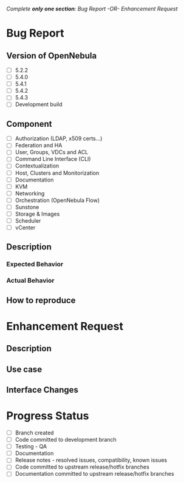_Complete **only one section**: Bug Report -OR- Enhancement Request_

<!-- ------------------------------------------ -->
<!-- ------------------------------------------ -->
<!-- COMPLETE THIS SECTION FOR BUG REPORTS      -->
<!-- ------------------------------------------ -->
<!-- ------------------------------------------ -->

# Bug Report
## Version of OpenNebula
<!--Mark the relevant versions affected with [X] -->
- [ ] 5.2.2
- [ ] 5.4.0
- [ ] 5.4.1
- [ ] 5.4.2
- [ ] 5.4.3
- [ ] Development build

## Component
<!-- Mark the relevant versions affected with [X] -->
- [ ] Authorization (LDAP, x509 certs...)
- [ ] Federation and  HA
- [ ] User, Groups, VDCs and ACL
- [ ] Command Line Interface (CLI)
- [ ] Contextualization
- [ ] Host, Clusters and Monitorization
- [ ] Documentation
- [ ] KVM
- [ ] Networking
- [ ] Orchestration (OpenNebula Flow)
- [ ] Sunstone
- [ ] Storage & Images
- [ ] Scheduler
- [ ] vCenter

## Description
<!-- Brief description of your problem -->

### Expected Behavior

### Actual Behavior

## How to reproduce
<!-- Steps to reproduce the issue -->

<!-- ------------------------------------------ -->
<!-- ------------------------------------------ -->
<!-- COMPLETE THIS SECTION FOR FEATURE REQUESTS -->
<!-- ------------------------------------------ -->
<!-- ------------------------------------------ -->
# Enhancement Request
## Description
<!-- Brief description of the new functionality -->

## Use case
<!-- How are you going to use this new feature? Why do you need it? -->

## Interface Changes
<!-- Describe any changed to current interfaces incluing Sunstone, CLI or/and API --> 

<!-- ------------------------------------------ -->
<!-- ------------------------------------------ -->
<!-- THIS SECTION IS FOR THE DEVELOPMENT TEAM   -->
<!-- PROGRESS WILL BE REFLECTED HERE            -->
<!-- ------------------------------------------ -->
<!-- ------------------------------------------ -->
# Progress Status
- [ ] Branch created 
- [ ] Code committed to development branch
- [ ] Testing - QA
- [ ] Documentation 
- [ ] Release notes - resolved issues, compatibility, known issues
- [ ] Code committed to upstream release/hotfix branches
- [ ] Documentation committed to upstream release/hotfix branches
